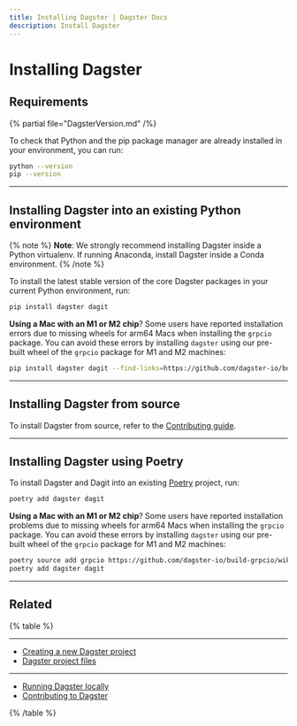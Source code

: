 ```yaml
---
title: Installing Dagster | Dagster Docs
description: Install Dagster
---
```


# Installing Dagster

## Requirements

{% partial file="DagsterVersion.md" /%}

To check that Python and the pip package manager are already installed in your environment, you can run:

```bash
python --version
pip --version
```

---

## Installing Dagster into an existing Python environment

{% note %}
**Note**: We strongly recommend installing Dagster inside a
Python virtualenv. If running Anaconda, install Dagster inside a Conda
environment.
{% /note %}

To install the latest stable version of the core Dagster packages in your current Python environment, run:

```bash
pip install dagster dagit
```

**Using a Mac with an M1 or M2 chip**? Some users have reported installation errors due to missing wheels for arm64 Macs when installing the `grpcio` package. You can avoid these errors by installing `dagster` using our pre-built wheel of the `grpcio` package for M1 and M2 machines:

```bash
pip install dagster dagit --find-links=https://github.com/dagster-io/build-grpcio/wiki/Wheels
```

---

## Installing Dagster from source

To install Dagster from source, refer to the [Contributing guide](/community/contributing).

---

## Installing Dagster using Poetry

To install Dagster and Dagit into an existing [Poetry](https://python-poetry.org) project, run:

```bash
poetry add dagster dagit
```

**Using a Mac with an M1 or M2 chip**? Some users have reported installation problems due to missing wheels for arm64 Macs when installing the `grpcio` package. You can avoid these errors by installing `dagster` using our pre-built wheel of the `grpcio` package for M1 and M2 machines:

```bash
poetry source add grpcio https://github.com/dagster-io/build-grpcio/wiki/Wheels
poetry add dagster dagit
```

---

## Related

{% table %}

---

- [Creating a new Dagster project](/getting-started/create-new-project)
- [Dagster project files](/getting-started/project-file-reference)

---

- [Running Dagster locally](/guides/running-dagster-locally)
- [Contributing to Dagster](/community/contributing)

{% /table %}

